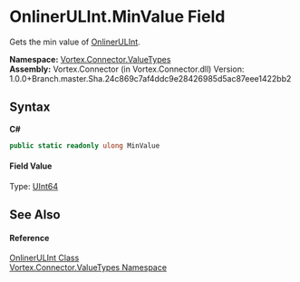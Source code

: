 # OnlinerULInt.MinValue Field
 

Gets the min value of <a href="T_Vortex_Connector_ValueTypes_OnlinerULInt.md">OnlinerULInt</a>.

**Namespace:**&nbsp;<a href="N_Vortex_Connector_ValueTypes.md">Vortex.Connector.ValueTypes</a><br />**Assembly:**&nbsp;Vortex.Connector (in Vortex.Connector.dll) Version: 1.0.0+Branch.master.Sha.24c869c7af4ddc9e28426985d5ac87eee1422bb2

## Syntax

**C#**<br />
``` C#
public static readonly ulong MinValue
```


#### Field Value
Type: <a href="https://docs.microsoft.com/dotnet/api/system.uint64" target="_blank">UInt64</a>

## See Also


#### Reference
<a href="T_Vortex_Connector_ValueTypes_OnlinerULInt.md">OnlinerULInt Class</a><br /><a href="N_Vortex_Connector_ValueTypes.md">Vortex.Connector.ValueTypes Namespace</a><br />